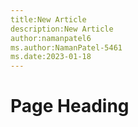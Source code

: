 ```yaml
---
title:New Article
description:New Article
author:namanpatel6
ms.author:NamanPatel-5461
ms.date:2023-01-18
---
```


# Page Heading


